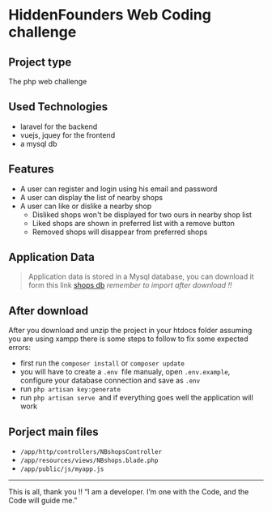 # HiddenFounders Web Coding challenge

## Project type
The php web challenge
## Used Technologies
* laravel for the backend
* vuejs, jquey for the frontend
* a mysql db
## Features
* A user can register and login using his email and password
* A user can display the list of nearby shops
* A user can like or dislike a nearby shop
    * Disliked shops  won't be displayed for two ours in nearby shop list
    * Liked shops are shown in preferred list with a remove button
    * Removed shops will disappear from preferred shops
## Application Data 
> Application data is stored in a Mysql database, you can download it form this link [shops db](http://www.mediafire.com/file/iuuaq2z3x570er6/shops.rar)
_remember to import after download !!_
## After download
After you download and unzip the project in your htdocs folder assuming you are using xampp there is some steps to follow to fix some expected errors:
 * first run the `composer install` or `composer update`
 * you will have to create a `.env `file manualy, open `.env.example`, configure your database connection and save as `.env`
 * run `php artisan key:generate `
 * run `php artisan serve `and if everything goes well the application will work 
 
 ## Porject main files
* `/app/http/controllers/NBshopsController`
* `/app/resources/views/NBshops.blade.php`
* `/app/public/js/myapp.js`
 
***
This is all, thank you !!
“I am a developer. I’m one with the Code, and the Code will guide me.”
 

 


